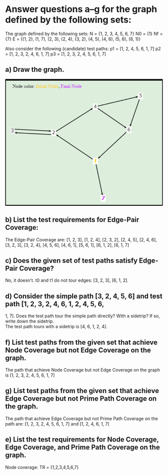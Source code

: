 # Answer questions a–g for the graph defined by the following sets:

The graph defined by the following sets:
N = {1, 2, 3, 4, 5, 6, 7}
N0 = {1}
Nf = {7}
E = {(1, 2), (1, 7), (2, 3), (2, 4), (3, 2), (4, 5), (4, 6), (5, 6), (6, 1)}

Also consider the following (candidate) test paths:
p1 = [1, 2, 4, 5, 6, 1, 7]
p2 = [1, 2, 3, 2, 4, 6, 1, 7]
p3 = [1, 2, 3, 2, 4, 5, 6, 1, 7]

## a) Draw the graph.<br>
![image](https://raw.githubusercontent.com/ibiann/Software-Testing-2021-USTH/main/PhamChiTrung/Img%207.2.2.5.PNG)

## b) List the test requirements for Edge-Pair Coverage:<br>
The Edge-Pair Coverage are: [1, 2, 3], [1, 2, 4], [2, 3, 2], [2, 4, 5], [2, 4, 6], [3, 2, 3], [3, 2, 4], [4, 5, 6], [4, 6, 1], [5, 6, 1], [6, 1, 2], [6, 1, 7]

## c) Does the given set of test paths satisfy Edge-Pair Coverage?<br>
No, it doesn't. 
t0 and t1 do not tour edges: [3, 2, 3], [6, 1, 2].

## d) Consider the simple path [3, 2, 4, 5, 6] and test path [1, 2, 3, 2, 4, 6, 1, 2, 4, 5, 6,
1, 7]. Does the test path tour the simple path directly? With a sidetrip? If so, write
down the sidetrip.<br>
The test path tours with a sidetrip is [4, 6, 1, 2, 4].

## f) List test paths from the given set that achieve Node Coverage but not Edge Coverage on the graph.<br>
The path that achieve Node Coverage but not Edge Coverage on the graph is [1, 2, 3, 2, 4, 5, 6, 1, 7]

## g) List test paths from the given set that achieve Edge Coverage but not Prime Path Coverage on the graph.<br>
The path that achieve Edge Coverage but not Prime Path Coverage on the path are: [1, 2, 3, 2, 4, 5, 6, 1, 7] and [1, 2, 4, 6, 1, 7]

## e) List the test requirements for Node Coverage, Edge Coverage, and Prime Path Coverage on the graph.<br>
Node coverage: TR = {1,2,3,4,5,6,7}
```
